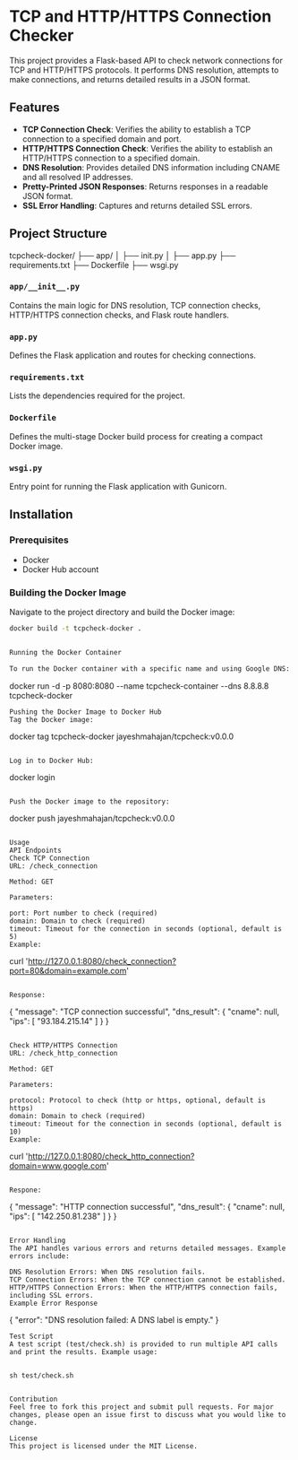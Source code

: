 # TCP and HTTP/HTTPS Connection Checker

This project provides a Flask-based API to check network connections for TCP and HTTP/HTTPS protocols. It performs DNS resolution, attempts to make connections, and returns detailed results in a JSON format. 

## Features

- **TCP Connection Check**: Verifies the ability to establish a TCP connection to a specified domain and port.
- **HTTP/HTTPS Connection Check**: Verifies the ability to establish an HTTP/HTTPS connection to a specified domain.
- **DNS Resolution**: Provides detailed DNS information including CNAME and all resolved IP addresses.
- **Pretty-Printed JSON Responses**: Returns responses in a readable JSON format.
- **SSL Error Handling**: Captures and returns detailed SSL errors.

## Project Structure


tcpcheck-docker/
├── app/
│ ├── init.py
│ ├── app.py
├── requirements.txt
├── Dockerfile
├── wsgi.py


### `app/__init__.py`

Contains the main logic for DNS resolution, TCP connection checks, HTTP/HTTPS connection checks, and Flask route handlers.

### `app.py`

Defines the Flask application and routes for checking connections.

### `requirements.txt`

Lists the dependencies required for the project.

### `Dockerfile`

Defines the multi-stage Docker build process for creating a compact Docker image.

### `wsgi.py`

Entry point for running the Flask application with Gunicorn.

## Installation

### Prerequisites

- Docker
- Docker Hub account

### Building the Docker Image

Navigate to the project directory and build the Docker image:

```bash
docker build -t tcpcheck-docker .


Running the Docker Container

To run the Docker container with a specific name and using Google DNS:

```
docker run -d -p 8080:8080 --name tcpcheck-container --dns 8.8.8.8 tcpcheck-docker

```
Pushing the Docker Image to Docker Hub
Tag the Docker image:

```
docker tag tcpcheck-docker jayeshmahajan/tcpcheck:v0.0.0

```

Log in to Docker Hub:

```
docker login

```

Push the Docker image to the repository:

```

docker push jayeshmahajan/tcpcheck:v0.0.0

```

Usage
API Endpoints
Check TCP Connection
URL: /check_connection

Method: GET

Parameters:

port: Port number to check (required)
domain: Domain to check (required)
timeout: Timeout for the connection in seconds (optional, default is 5)
Example:

```
curl 'http://127.0.0.1:8080/check_connection?port=80&domain=example.com'
```

Response:

```

{
    "message": "TCP connection successful",
    "dns_result": {
        "cname": null,
        "ips": [
            "93.184.215.14"
        ]
    }
}


```

Check HTTP/HTTPS Connection
URL: /check_http_connection

Method: GET

Parameters:

protocol: Protocol to check (http or https, optional, default is https)
domain: Domain to check (required)
timeout: Timeout for the connection in seconds (optional, default is 10)
Example:

```

curl 'http://127.0.0.1:8080/check_http_connection?domain=www.google.com'

```

Respone: 

```

{
    "message": "HTTP connection successful",
    "dns_result": {
        "cname": null,
        "ips": [
            "142.250.81.238"
        ]
    }
}

```

Error Handling
The API handles various errors and returns detailed messages. Example errors include:

DNS Resolution Errors: When DNS resolution fails.
TCP Connection Errors: When the TCP connection cannot be established.
HTTP/HTTPS Connection Errors: When the HTTP/HTTPS connection fails, including SSL errors.
Example Error Response

```

{
    "error": "DNS resolution failed: A DNS label is empty."
}


```
Test Script
A test script (test/check.sh) is provided to run multiple API calls and print the results. Example usage:


sh test/check.sh


Contribution
Feel free to fork this project and submit pull requests. For major changes, please open an issue first to discuss what you would like to change.

License
This project is licensed under the MIT License.


